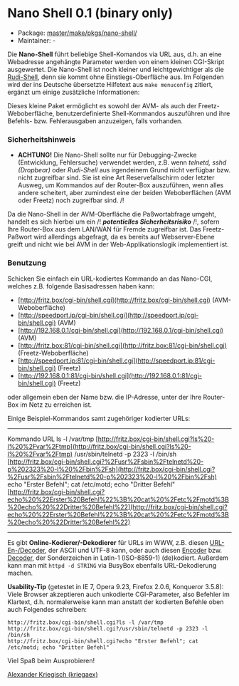 # Nano Shell 0.1 (binary only)
 - Package: [master/make/pkgs/nano-shell/](https://github.com/Freetz-NG/freetz-ng/tree/master/make/pkgs/nano-shell/)
 - Maintainer: -

Die **Nano-Shell** führt beliebige Shell-Komandos via URL aus, d.h. an
eine Webadresse angehängte Parameter werden von einem kleinen CGI-Skript
ausgewertet. Die Nano-Shell ist noch kleiner und leichtgewichtiger als
die [Rudi-Shell](rudi-shell.md), denn sie kommt ohne
Einstiegs-Oberfläche aus. Im Folgenden wird der ins Deutsche übersetzte
Hilfetext aus `make menuconfig` zitiert, ergänzt um einige zusätzliche
Informationen:

Dieses kleine Paket ermöglicht es sowohl der AVM- als auch der
Freetz-Weboberfläche, benutzerdefinierte Shell-Kommandos auszuführen und
ihre Befehls- bzw. Fehlerausgaben anzuzeigen, falls vorhanden.

### Sicherheitshinweis

 * **ACHTUNG!**
Die Nano-Shell sollte nur für Debugging-Zwecke (Entwicklung,
Fehlersuche) verwendet werden, z.B. wenn *telnetd, sshd (Dropbear)* oder
*Rudi-Shell* aus irgendeinem Grund nicht verfügbar bzw. nicht zugreifbar
sind. Sie ist eine Art Reservefallschirm oder letzter Ausweg, um
Kommandos auf der Router-Box auszuführen, wenn alles andere scheitert,
aber zumindest eine der beiden Weboberflächen (AVM oder Freetz) noch
zugreifbar sind.
/!

Da die Nano-Shell in der AVM-Oberfläche die Paßwortabfrage umgeht,
handelt es sich hierbei um ein
/!
***potentielles Sicherheitsrisiko***
/!, sofern Ihre
Router-Box aus dem LAN/WAN für Fremde zugreifbar ist. Das Freetz-Paßwort
wird allerdings abgefragt, da es bereits auf Webserver-Ebene greift und
nicht wie bei AVM in der Web-Applikationslogik implementiert ist.

### Benutzung

Schicken Sie einfach ein URL-kodiertes Kommando an das Nano-CGI, welches
z.B. folgende Basisadressen haben kann:

-   [http://fritz.box/cgi-bin/shell.cgi](http://fritz.box/cgi-bin/shell.cgi)
    (AVM-Weboberfläche)
-   [http://speedport.ip/cgi-bin/shell.cgi](http://speedport.ip/cgi-bin/shell.cgi)
    (AVM)
-   [http://192.168.0.1/cgi-bin/shell.cgi](http://192.168.0.1/cgi-bin/shell.cgi)
    (AVM)
-   [http://fritz.box:81/cgi-bin/shell.cgi](http://fritz.box:81/cgi-bin/shell.cgi)
    (Freetz-Weboberfläche)
-   [http://speedport.ip:81/cgi-bin/shell.cgi](http://speedport.ip:81/cgi-bin/shell.cgi)
    (Freetz)
-   [http://192.168.0.1:81/cgi-bin/shell.cgi](http://192.168.0.1:81/cgi-bin/shell.cgi)
    (Freetz)

oder allgemein eben der Name bzw. die IP-Adresse, unter der Ihre
Router-Box im Netz zu erreichen ist.

Einige Beispiel-Kommandos samt zugehöriger kodierter URLs:

  ---------------------------------------------------------------- ---------------------------------------------------------------------------------------------------------------------------------------------------------------------------------------------------------------------------------------------------------------------------------
  Kommando                                                         URL
  ls -l /var/tmp                                                   [http://fritz.box/cgi-bin/shell.cgi?ls%20-l%20%2Fvar%2Ftmp](http://fritz.box/cgi-bin/shell.cgi?ls%20-l%20%2Fvar%2Ftmp)
  /usr/sbin/telnetd -p 2323 -l /bin/sh                             [http://fritz.box/cgi-bin/shell.cgi?%2Fusr%2Fsbin%2Ftelnetd%20-p%202323%20-l%20%2Fbin%2Fsh](http://fritz.box/cgi-bin/shell.cgi?%2Fusr%2Fsbin%2Ftelnetd%20-p%202323%20-l%20%2Fbin%2Fsh)
  echo "Erster Befehl"; cat /etc/motd; echo "Dritter Befehl"   [http://fritz.box/cgi-bin/shell.cgi?echo%20%22Erster%20Befehl%22%3B%20cat%20%2Fetc%2Fmotd%3B%20echo%20%22Dritter%20Befehl%22](http://fritz.box/cgi-bin/shell.cgi?echo%20%22Erster%20Befehl%22%3B%20cat%20%2Fetc%2Fmotd%3B%20echo%20%22Dritter%20Befehl%22)
  ---------------------------------------------------------------- ---------------------------------------------------------------------------------------------------------------------------------------------------------------------------------------------------------------------------------------------------------------------------------

Es gibt **Online-Kodierer/-Dekodierer** für URLs im WWW, z.B. diesen
[URL-En-/Decoder](http://netzreport.googlepages.com/online_tool_zur_url_kodierung_de.html#kodieren),
der ASCII und UTF-8 kann, oder auch diesen
[Encoder](http://www.simplelogic.com/Developer/InetEncode.asp)
bzw.
[Decoder](http://www.simplelogic.com/Developer/URLDecode.asp),
der Sonderzeichen in Latin-1 (ISO-8859-1) (de)kodiert. Außerdem kann man
mit `httpd -d STRING` via BusyBox ebenfalls URL-Dekodierung machen.

**Usability-Tip** (getestet in IE 7, Opera 9.23, Firefox 2.0.6,
Konqueror 3.5.8): Viele Browser akzeptieren auch unkodierte
CGI-Parameter, also Befehler im Klartext, d.h. normalerweise kann man
anstatt der kodierten Befehle oben auch Folgendes schreiben:

```
http://fritz.box/cgi-bin/shell.cgi?ls -l /var/tmp
http://fritz.box/cgi-bin/shell.cgi?/usr/sbin/telnetd -p 2323 -l /bin/sh
http://fritz.box/cgi-bin/shell.cgi?echo "Erster Befehl"; cat /etc/motd; echo "Dritter Befehl"
```

Viel Spaß beim Ausprobieren!

[Alexander Kriegisch
(kriegaex)](http://www.ip-phone-forum.de/member.php?u=117253)

